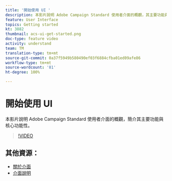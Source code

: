 ```yaml
---
title: '開始使用 UI '
description: 本影片說明 Adobe Campaign Standard 使用者介面的概觀，其主要功能與核心功能性。
feature: User Interface
topics: Getting started
kt: 3882
thumbnail: acs-ui-get-started.png
doc-type: feature video
activity: understand
team: TM
translation-type: tm+mt
source-git-commit: 0a37f5949b580490ef03f6884cfba01ed09afe86
workflow-type: tm+mt
source-wordcount: '81'
ht-degree: 100%

---
```



# 開始使用 UI

本影片說明 Adobe Campaign Standard 使用者介面的概觀，簡介其主要功能與核心功能性。

>[!VIDEO](https://video.tv.adobe.com/v/18469?quality=12)

## 其他資源：

* [關於介面](https://docs.adobe.com/content/help/zh-Hant/campaign-standard/using/getting-started/discovering-the-interface/about-the-interface.html)
* [介面說明](https://docs.adobe.com/content/help/zh-Hant/campaign-standard/using/getting-started/discovering-the-interface/interface-description.html)
